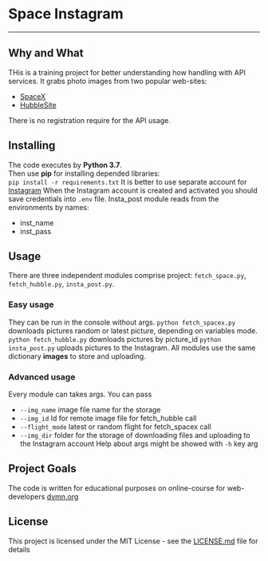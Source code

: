 # Space Instagram
***
## Why and What
THis is a training project for better understanding how handling with API services.
It grabs photo images from two popular web-sites:  
* [SpaceX](https://github.com/r-spacex/SpaceX-API)  
* [HubbleSite](http://hubblesite.org/api/documentation)  

There is no registration require for the API usage. 

## Installing
The code executes by __Python 3.7__.   
Then use __pip__ for installing depended libraries:  
`pip install -r requirements.txt`
It is better to use separate account for [Instagram](https://www.instagram.com)
When the Instagram account is created and activated you should save credentials
into `.env` file. Insta_post module reads from the environments by names:
+ inst_name
+ inst_pass   

## Usage
There are three independent modules comprise project:
`fetch_space.py`, `fetch_hubble.py`, `insta_post.py`.
### Easy usage  
They can be run in the console without args.
`python fetch_spacex.py` downloads pictures random or latest picture, depending on variables mode.  
`python fetch_hubble.py` downloads pictures by picture_id
`python insta_post.py` uploads pictures to the Instagram.
All modules use the same dictionary __images__ to store and uploading.
### Advanced usage
Every module can takes args. You can pass
* `--img_name` image file name for the storage
* `--img_id` Id for remote image file for fetch_hubble call
* `--flight_mode` latest or random flight for fetch_spacex call
* `--img_dir` folder for the storage of downloading files and uploading
 to the Instagram account
 Help about args might be showed with `-h` key arg   


## Project Goals
The code is written for educational purposes on online-course for web-developers [dvmn.org](https://dvmn.org/modules/)


## License
This project is licensed under the MIT License - see the [LICENSE.md](https://github.com/psergal/bitly/blob/master/license.md) file for details  
